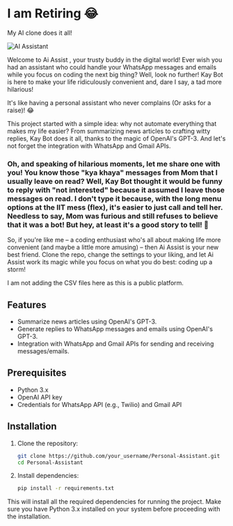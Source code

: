 # I am Retiring 😂

My AI clone does it all!

![AI Assistant](https://github.com/user-attachments/assets/31038725-4e67-49ac-b85c-3c0b100a17d8)



Welcome to Ai Assist , your trusty buddy in the digital world! Ever wish you had an assistant who could handle your WhatsApp messages and emails while you focus on coding the next big thing? Well, look no further! Kay Bot is here to make your life ridiculously convenient and, dare I say, a tad more hilarious!

It's like having a personal assistant who never complains (Or asks for a raise)! 😂

This project started with a simple idea: why not automate everything that makes my life easier? From summarizing news articles to crafting witty replies, Kay Bot does it all, thanks to the magic of OpenAI's GPT-3. And let's not forget the integration with WhatsApp and Gmail APIs.

### Oh, and speaking of hilarious moments, let me share one with you! You know those "kya khaya" messages from Mom that I usually leave on read? Well, Kay Bot thought it would be funny to reply with "not interested" because it assumed I leave those messages on read. I don't type it because, with the long menu options at the IIT mess (flex), it's easier to just call and tell her. Needless to say, Mom was furious and still refuses to believe that it was a bot! But hey, at least it's a good story to tell! 🫠

So, if you're like me – a coding enthusiast who's all about making life more convenient (and maybe a little more amusing) – then Ai Assist is your new best friend. Clone the repo, change the settings to your liking, and let Ai Assist work its magic while you focus on what you do best: coding up a storm!

I am not adding the CSV files here as this is a public platform.

## Features

- Summarize news articles using OpenAI's GPT-3.
- Generate replies to WhatsApp messages and emails using OpenAI's GPT-3.
- Integration with WhatsApp and Gmail APIs for sending and receiving messages/emails.

## Prerequisites

- Python 3.x
- OpenAI API key
- Credentials for WhatsApp API (e.g., Twilio) and Gmail API

## Installation

1. Clone the repository:

   ```bash
   git clone https://github.com/your_username/Personal-Assistant.git
   cd Personal-Assistant

2. Install dependencies:

   ```bash
   pip install -r requirements.txt
   
This will install all the required dependencies for running the project. Make sure you have Python 3.x installed on your system before proceeding with the installation.


